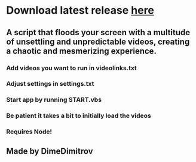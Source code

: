 # Download latest release [here](https://github.com/DimeDimitrov/cursed-videos-pandemonium/releases/latest)

## A script that floods your screen with a multitude of unsettling and unpredictable videos, creating a chaotic and mesmerizing experience.

### Add videos you want to run in videolinks.txt

### Adjust settings in settings.txt

### Start app by running START.vbs

### Be patient it takes a bit to initially load the videos

### Requires Node!

## Made by DimeDimitrov
